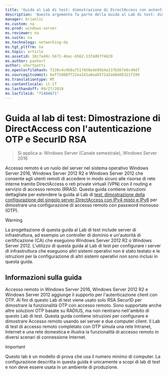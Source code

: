 ```yaml
---
title: 'Guida al Lab di test: dimostrazione di DirectAccess con autenticazione OTP e RSA SecurID'
description: 'Questo argomento fa parte della Guida al Lab di test: dimostrazione di DirectAccess con autenticazione OTP e RSA SecurID per Windows Server 2016'
manager: brianlic
ms.custom: na
ms.prod: windows-server
ms.reviewer: na
ms.suite: na
ms.technology: networking-da
ms.tgt_pltfrm: na
ms.topic: article
ms.assetid: 10c7a49c-5671-4bec-b562-13fdd67f4629
ms.author: pashort
author: shortpatti
ms.openlocfilehash: f226c4c4b8a7517458ede95b4e237b567e0c49df
ms.sourcegitcommit: 6aff3d88ff22ea141a6ea6572a5ad8dd6321f199
ms.translationtype: MT
ms.contentlocale: it-IT
ms.lasthandoff: 09/27/2019
ms.locfileid: "71404671"
---
```

# <a name="test-lab-guide-demonstrate-directaccess-with-otp-authentication-and-rsa-securid"></a>Guida al lab di test: Dimostrazione di DirectAccess con l'autenticazione OTP e SecurID RSA

>Si applica a: Windows Server (Canale semestrale), Windows Server 2016

Accesso remoto è un ruolo del server nel sistema operativo Windows Server 2016, Windows Server 2012 R2 e Windows Server 2012 che consente agli utenti remoti di accedere in modo sicuro alle risorse di rete interne tramite DirectAccess o reti private virtuali (VPN) con il routing e servizio di accesso remoto (RRAS). Questa guida contiene istruzioni dettagliate per estendere la guida al Lab di [test: dimostrazione della configurazione del singolo server DirectAccess con IPv4 misto e IPv6](https://go.microsoft.com/fwlink/p/?LinkId=237004) per dimostrare una configurazione di accesso remoto con password monouso (OTP).  
  
> [!WARNING]  
> La progettazione di questa guida al Lab di test include server di infrastruttura, ad esempio un controller di dominio e un'autorità di certificazione (CA) che eseguono Windows Server 2012 R2 o Windows Server 2012. L'utilizzo di questa guida al Lab di test per configurare i server di infrastruttura che eseguono altri sistemi operativi non è stato testato e le istruzioni per la configurazione di altri sistemi operativi non sono inclusi in questa guida.  
  
## <a name="about-this-guide"></a>Informazioni sulla guida  
Accesso remoto in Windows Server 2016, Windows Server 2012 R2 e Windows Server 2012 aggiunge il supporto per l'autenticazione client con OTP. Ai fini di questo Lab di test viene usato solo RSA SecurID per dimostrare la funzionalità OTP con accesso remoto. Sono supportate anche altre soluzioni OTP basate su RADIUS, ma non rientrano nell'ambito di questo Lab di test. Questa guida contiene istruzioni per configurare e dimostrare Accesso remoto usando sei server e due computer client. Il Lab di test di accesso remoto completato con OTP simula una rete Intranet, Internet e una rete domestica e illustra la funzionalità di accesso remoto in diversi scenari di connessione Internet.  
  
> [!IMPORTANT]  
> Questo lab è un modello di prova che usa il numero minimo di computer. La configurazione descritta in questa guida è unicamente a scopi di lab di test e non deve essere usata in un ambiente di produzione.  
  



